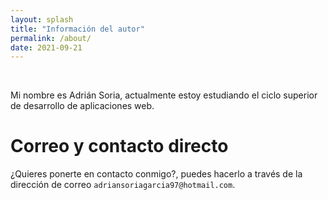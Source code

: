 ```yaml
---
layout: splash
title: "Información del autor"
permalink: /about/
date: 2021-09-21
---
```


<br>

Mi nombre es Adrián Soria, actualmente estoy estudiando el ciclo superior de desarrollo de aplicaciones web.

# Correo y contacto directo

¿Quieres ponerte en contacto conmigo?, puedes hacerlo a través de la dirección de correo `adriansoriagarcia97@hotmail.com`.



